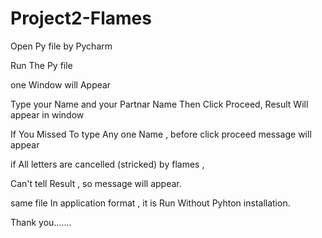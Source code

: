 # Project2-Flames


Open Py file by Pycharm 

Run The Py file 

one Window will Appear


Type your Name and your Partnar Name Then Click Proceed, Result Will appear in window 


If You Missed To type Any one Name , before click proceed message will appear

if All letters are cancelled (stricked)  by flames ,

Can't tell Result , so message will appear.


same file In application format , it is Run Without Pyhton installation.


Thank you.......
